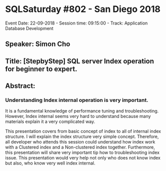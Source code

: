 # SQLSaturday #802 - San Diego 2018
Event Date: 22-09-2018 - Session time: 09:15:00 - Track: Application  Database Development
## Speaker: Simon Cho
## Title: [StepbyStep] SQL server Index operation for beginner to expert.
## Abstract:
### Understanding Index internal operation is very important.
It is a fundamental knowledge of performance tuning and troubleshooting.
However, Index internal seems very hard to understand because many materials explain it a very complicated way.

This presentation covers from basic concept of index to all of internal index structure.
I will explain the index structure very simple concept.
Therefore, all developer who attends this session could understand how index work with a Clustered index and a Non-clustered index together.
Furthermore, this presentation will share very important tip how to troubleshooting index issue.
This presentation would very help not only who does not know index but also, who know very well index internal.
